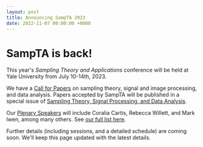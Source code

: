```yaml
---
layout: post
title: Announcing SampTA 2023
date: 2022-11-07 00:00:00 +0000
---
```


# SampTA is back!
This year's <i> Sampling Theory and Applications </i> conference will be held at Yale University from July 10-14th, 2023.

We have a [Call for Papers](https://sampta2023.github.io/call-for-papers/) on sampling theory, signal and image processing, and data analysis. Papers accepted by SampTA will be published in a special issue of [Sampling Theory, Signal Processing, and Data Analysis](https://www.springer.com/journal/43670/aims-and-scope).

Our [Plenary Speakers](https://sampta2023.github.io/speakers/) will include Coralia Cartis, Rebecca Willett, and Mark Iwen, among many others. See [our full list here](https://sampta2023.github.io/speakers/).

Further details (including sessions, and a detailed schedule) are coming soon. We'll keep this page updated with the latest details.
